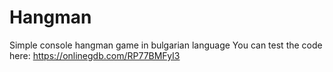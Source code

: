 # Hangman
Simple console hangman game in bulgarian language
You can test the code here: https://onlinegdb.com/RP77BMFyI3

